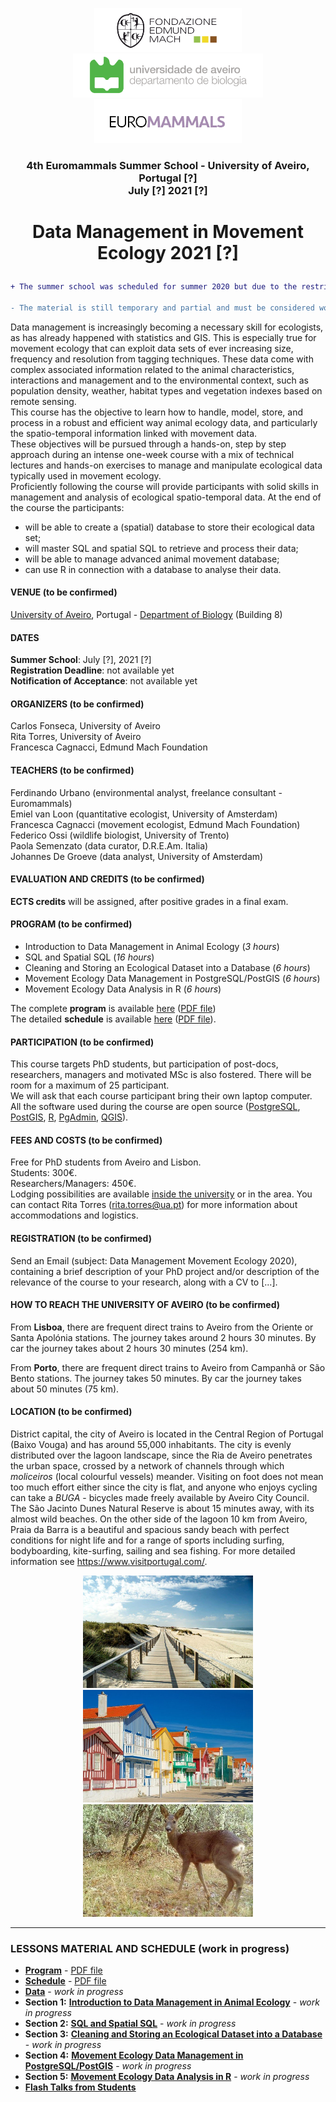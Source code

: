 <p align="center"><img src="documents/images/logo_fem.png" height="70" /> <img src="documents/images/logo_aveiro.png" height="70" /><img src="documents/images/logo_euromammals.png" height="70" /></p>

### <p align="center">4th Euromammals Summer School - University of Aveiro, Portugal [?] <br>  July [?] 2021 [?]</p>
# <p align="center">Data Management in Movement Ecology 2021 [?]</p>  


```diff
+ The summer school was scheduled for summer 2020 but due to the restrictions due to COVID-19, it was postponed to 2021. The course, dates, final program and location are still to be confirmed even if in the beginning it will be held in the summer 2021 at the University of Aveiro.

- The material is still temporary and partial and must be considered work in progress.
```

Data management is increasingly becoming a necessary skill for ecologists, as has already happened with statistics and GIS. This is especially true for movement ecology that can exploit data sets of ever increasing size, frequency and resolution from tagging techniques. These data come with complex associated information related to the animal characteristics, interactions and management and to the environmental context, such as population density, weather, habitat types and vegetation indexes based on remote sensing.  
This course has the objective to learn how to handle, model, store, and process in a robust and efficient way animal ecology data, and particularly the spatio-temporal information linked with movement data.  
These objectives will be pursued through a hands-on, step by step approach during an intense one-week course with a mix of technical lectures and hands-on exercises to manage and manipulate ecological data typically used in movement ecology.  
Proficiently following the course will provide participants with solid skills in management and analysis of ecological spatio-temporal data. At the end of the course the participants:  
* will be able to create a (spatial) database to store their ecological data set;  
* will master SQL and spatial SQL to retrieve and process their data;  
* will be able to manage advanced animal movement database;  
* can use R in connection with a database to analyse their data.  

#### VENUE (**to be confirmed**)
[University of Aveiro](https://www.ua.pt/), Portugal - [Department of Biology](documents/images/2020_CampusAveiro.pdf) (Building 8)

#### DATES  
**Summer School**: July [?], 2021 [?]  
**Registration Deadline**: not available yet  
**Notification of Acceptance**:  not available yet

#### ORGANIZERS (**to be confirmed**)
Carlos Fonseca, University of Aveiro  
Rita Torres, University of Aveiro  
Francesca Cagnacci, Edmund Mach Foundation  

#### TEACHERS (**to be confirmed**)
Ferdinando Urbano (environmental analyst, freelance consultant - Euromammals)  
Emiel van Loon (quantitative ecologist, University of Amsterdam)  
Francesca Cagnacci (movement ecologist, Edmund Mach Foundation)  
Federico Ossi (wildlife biologist, University of Trento)  
Paola Semenzato (data curator, D.R.E.Am. Italia)  
Johannes De Groeve (data analyst, University of Amsterdam)  

#### EVALUATION AND CREDITS (**to be confirmed**)
**ECTS credits** will be assigned, after positive grades in a final exam.  

#### PROGRAM (**to be confirmed**)
* Introduction to Data Management in Animal Ecology (*3 hours*)  
* SQL and Spatial SQL (*16 hours*)  
* Cleaning and Storing an Ecological Dataset into a Database (*6 hours*)  
* Movement Ecology Data Management in PostgreSQL/PostGIS (*6 hours*)  
* Movement Ecology Data Analysis in R (*6 hours*)  

The complete **program** is available [here](https://github.com/feurbano/data_management_2020/blob/master/documents/program.md) ([PDF file](https://github.com/feurbano/data_management_2020/blob/master/documents/pdf/COURSE_2020_program.pdf))  
The detailed **schedule** is available [here](https://github.com/feurbano/data_management_2020/blob/master/documents/schedule.md) ([PDF file](https://github.com/feurbano/data_management_2020/blob/master/documents/pdf/COURSE_2020_schedule.pdf)).  

#### PARTICIPATION (**to be confirmed**)
This course targets PhD students, but participation of post-docs, researchers, managers and motivated MSc is also fostered. There will be room for a maximum of 25 participant.  
We will ask that each course participant bring their own laptop computer.  
All the software used during the course are open source ([PostgreSQL](https://www.postgresql.org/), [PostGIS](https://postgis.net/), [R](https://www.r-project.org/), [PgAdmin](https://www.pgadmin.org/), [QGIS](https://dbeaver.io/)).  
#### FEES AND COSTS (**to be confirmed**)
Free for PhD students from Aveiro and Lisbon.  
Students: 300€.  
Researchers/Managers: 450€.  
Lodging possibilities are available [inside the university](https://www.ua.pt/sas/cincobicas) or in the area. You can contact Rita Torres (rita.torres@ua.pt) for more information about accommodations and logistics.

#### REGISTRATION (**to be confirmed**)
Send an Email (subject: Data Management Movement Ecology 2020), containing a brief description of your PhD project and/or description of the relevance of the course to your research, along with a CV to [...].  

#### HOW TO REACH THE UNIVERSITY OF AVEIRO (**to be confirmed**)
From **Lisboa**, there are frequent direct trains to Aveiro from the Oriente or Santa Apolónia stations. The journey takes around 2 hours 30 minutes. By car the journey takes about 2 hours 30 minutes (254 km).  

From **Porto**, there are frequent direct trains to Aveiro from Campanhã or São Bento stations. The journey takes 50 minutes. By car the journey takes about 50 minutes (75 km).

#### LOCATION (**to be confirmed**) 
District capital, the city of Aveiro is located in the Central Region of Portugal (Baixo Vouga) and has around 55,000 inhabitants. The city is evenly distributed over the lagoon landscape, since the Ria de Aveiro penetrates the urban space, crossed by a network of channels through which *moliceiros* (local colourful vessels) meander. Visiting on foot does not mean too much effort either since the city is flat, and anyone who enjoys cycling can take a *BUGA* - bicycles made freely available by Aveiro City Council. The São Jacinto Dunes Natural Reserve is about 15 minutes away, with its almost wild beaches. On the other side of the lagoon 10 km from Aveiro, Praia da Barra is a beautiful and spacious sandy beach with perfect conditions for night life and for a range of sports including surfing, bodyboarding, kite-surfing, sailing and sea fishing. For more detailed information see https://www.visitportugal.com/.

<p align="center"><img src="documents/images/praia_barra.png" height="180" /> <img src="documents/images/aveiro_houses.png" height="180" /> <img src="documents/images/roedeer.png" height="180" /></p>

---

### LESSONS MATERIAL AND SCHEDULE (**work in progress**)

* **[Program](https://github.com/feurbano/data_management_2020/blob/master/documents/program.md)** - [PDF file](https://github.com/feurbano/data_management_2020/blob/master/documents/pdf/COURSE_2020_program.pdf)  
* **[Schedule](https://github.com/feurbano/data_management_2020/blob/master/documents/schedule.md)** - [PDF file](https://github.com/feurbano/data_management_2020/blob/master/documents/pdf/COURSE_2020_schedule.pdf)
* **[Data](https://github.com/feurbano/data_management_2020/blob/master/sections/data)**  - *work in progress*  
* **Section 1:** **[Introduction to Data Management in Animal Ecology](https://github.com/feurbano/data_management_2020/tree/master/sections/section_1)**  - *work in progress*
* **Section 2:** **[SQL and Spatial SQL](https://github.com/feurbano/data_management_2020/tree/master/sections/section_2/lesson_02.md)**  - *work in progress*
* **Section 3:**  **[Cleaning and Storing an Ecological Dataset into a Database](https://github.com/feurbano/data_management_2020/tree/master/sections/section_3/lesson_03.md)**  - *work in progress*
* **Section 4:** **[Movement Ecology Data Management in PostgreSQL/PostGIS](https://github.com/feurbano/data_management_2020/blob/master/sections/section_4//lesson_04.md)**  - *work in progress*
* **Section 5:** **[Movement Ecology Data Analysis in R](https://github.com/feurbano/data_management_2020/blob/master/sections/section_5)**  - *work in progress*
* **[Flash Talks from Students](https://github.com/feurbano/data_management_2020/blob/master/sections/talks)**
